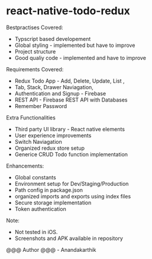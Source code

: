 # react-native-todo-redux
    
Bestpractises Covered:
* Typscript based developement
* Global styling - implemented but have to improve
* Project structure
* Good qualiy code - implemented and have to improve

Requirements Covered:
* Redux Todo App - Add, Delete, Update, List  ,
* Tab, Stack, Drawer Naviagation,
* Authentication and Signup - Firebase
* REST API - Firebase REST API with Databases
* Remember Password

Extra Functionalities
* Third party UI library - React native elements
* User experience improvements
* Switch Naviagation
* Organized redux store setup
* Generice CRUD Todo function implementation

Enhancements:
* Global constants
* Environment setup for Dev/Staging/Production
* Path config in package.json
* organized imports and exports using index files
* Secure storage implementation
* Token authentication

Note:
* Not tested in iOS.
* Screenshots and APK available in repository


@@@ Author @@@ - Anandakarthik


